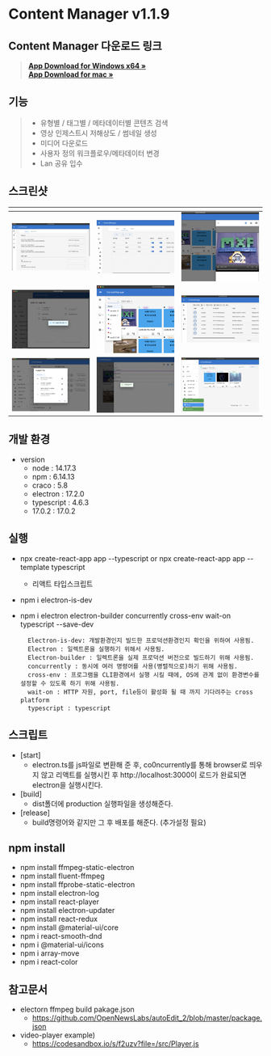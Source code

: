 # Content Manager v1.1.9

## Content Manager 다운로드 링크
> <a href="https://github.com/jun-young1993/electron/releases/download/v1.1.10/ContentManager-Setup-1.1.10-x64.exe"><strong>App Download for Windows x64 »</strong></a>  
> <a href="https://github.com/jun-young1993/electron/releases/download/v1.1.9/ContentManager-1.1.9-arm64.dmg"><strong>App Download for mac »</strong></a> 

## 기능
> - 유형별 / 태그별 / 메타데이터별 콘텐츠 검색  
> - 영상 인제스트시 저해상도 / 썸네일 생성  
> - 미디어 다운로드  
> - 사용자 정의 워크플로우/메타데이터 변경
> - Lan 공유 입수

## 스크린샷
|[]()|[]()|[]()|
|---|---|---|
| [![](./app/test/readme_images/Config.png)](./app/test/readme_images/Config.png) |[![](./app/test/readme_images/Metadata.png)](./app/test/readme_images/Metadata.png)|[![](./app/test/readme_images/Preview.png)](./app/test/readme_images/Preview.png)|
| [![](./app/test/readme_images/TagAllChange.png)](./app/test/readme_images/TagAllChange.png) |[![](./app/test/readme_images/TagChange.png)](./app/test/readme_images/TagChange.png)|[![](./app/test/readme_images/TaskMonitoring.png)](./app/test/readme_images/TaskMonitoring.png)|
| [![](./app/test/readme_images/Workflow.png)](./app/test/readme_images/Workflow.png) |[![](./app/test/readme_images/MetadataEdit.png)](./app/test/readme_images/MetadataEdit.png)|[![](./app/test/readme_images/ContentManagerThumbnail.png)](./app/test/readme_images/ContentManagerThumbnail.png)|


## 개발 환경
- version
    - node : 14.17.3
    - npm : 6.14.13
    - craco : 5.8
    - electron : 17.2.0
    - typescript : 4.6.3
    - 17.0.2 : 17.0.2

## 실행
- npx create-react-app app --typescript or npx create-react-app app --template typescript
	- 리액트 타입스크립트 
- npm i electron-is-dev
- npm i electron electron-builder concurrently cross-env wait-on typescript --save-dev


		Electron-is-dev: 개발환경인지 빌드한 프로덕션환경인지 확인을 위하여 사용됨.
		Electron : 일렉트론을 실행하기 위해서 사용됨.
		Electron-builder : 일렉트론을 실제 프로덕션 버전으로 빌드하기 위해 사용됨.
		concurrently : 동시에 여러 명령어를 사용(병렬적으로)하기 위해 사용됨.
		cross-env : 프로그램을 CLI환경에서 실행 시킬 때에, OS에 관계 없이 환경변수를 설정할 수 있도록 하기 위해 사용됨.
		wait-on : HTTP 자원, port, file등이 활성화 될 때 까지 기다려주는 cross platform
		typescript : typescript






## 스크립트
- [start] 
	- electron.ts를 js파일로 변환해 준 후, co0ncurrently를 통해 browser로 띄우지 않고 리액트를 실행시킨 후 http://localhost:3000이 로드가 완료되면 electron을 실행시킨다.
- [build] 
	- dist폴더에 production 실행파일을 생성해준다.
- [release]
	- build명령어와 같지만 그 후 배포를 해준다. (추가설정 필요)
	

## npm install
- npm install ffmpeg-static-electron
- npm install fluent-ffmpeg
- npm install ffprobe-static-electron
- npm install electron-log
- npm install react-player
- npm install electron-updater
- npm install react-redux
- npm install @material-ui/core
- npm i react-smooth-dnd
- npm i @material-ui/icons
- npm i array-move
- npm i react-color



## 참고문서
- electorn ffmpeg build pakage.json
	- https://github.com/OpenNewsLabs/autoEdit_2/blob/master/package.json
- video-player example)
	- https://codesandbox.io/s/f2uzv?file=/src/Player.js



